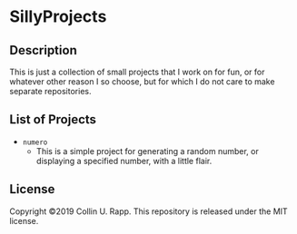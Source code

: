 # SillyProjects

## Description

This is just a collection of small projects that I work on for fun, or for
whatever other reason I so choose, but for which I do not care to make
separate repositories.

## List of Projects

* `numero`
    * This is a simple project for generating a random number, or displaying a
        specified number, with a little flair.

## License

Copyright &copy;2019 Collin U. Rapp. This repository is released under the MIT
license.
